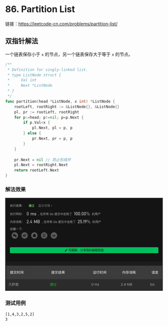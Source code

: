 # 86. Partition List

链接：https://leetcode-cn.com/problems/partition-list/

## 双指针解法

一个链表保存小于 `x` 的节点，另一个链表保存大于等于 `x` 的节点。

```go
/**
 * Definition for singly-linked list.
 * type ListNode struct {
 *     Val int
 *     Next *ListNode
 * }
 */
func partition(head *ListNode, x int) *ListNode {
    rootLeft, rootRight := &ListNode{}, &ListNode{}
    pl, pr := rootLeft, rootRight
    for p:=head; p!=nil; p=p.Next {
        if p.Val<x {
            pl.Next, pl = p, p
        } else {
            pr.Next, pr = p, p
        }
    }

    pr.Next = nil // 防止形成环
    pl.Next = rootRight.Next
    return rootLeft.Next
}
```

### 解法效果

![86_partition_list](./img/86_partition_list.png)

### 测试用例

```
[1,4,3,2,5,2]
3
```

